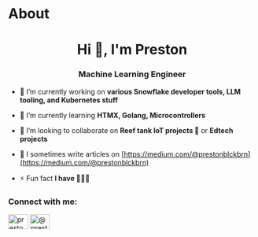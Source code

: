 # About

<h1 align="center">Hi 👋, I'm Preston</h1>
<h3 align="center">Machine Learning Engineer</h3>

- 🔭 I’m currently working on **various Snowflake developer tools, LLM tooling, and Kubernetes stuff**

- 🌱 I’m currently learning **HTMX, Golang, Microcontrollers**

- 👊 I’m looking to collaborate on **Reef tank IoT projects 🐡** or **Edtech projects**

- 📝 I sometimes write articles on [https://medium.com/@prestonblckbrn](https://medium.com/@prestonblckbrn)

- ⚡ Fun fact **I have 🦆🦆🦆**

<h3 align="left">Connect with me:</h3>
<p align="left">
<a href="https://linkedin.com/in/prestonblackburncheme" target="blank"><img align="center" src="https://raw.githubusercontent.com/rahuldkjain/github-profile-readme-generator/master/src/images/icons/Social/linked-in-alt.svg" alt="prestonblackburncheme" height="30" width="40" /></a>
<a href="https://medium.com/@prestonblckbrn" target="blank"><img align="center" src="https://raw.githubusercontent.com/rahuldkjain/github-profile-readme-generator/master/src/images/icons/Social/medium.svg" alt="@prestonblckbrn" height="30" width="40" /></a>
</p>

